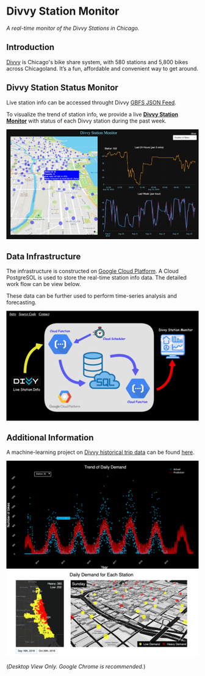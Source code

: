 # Divvy Station Monitor

_A real-time monitor of the Divvy Stations in Chicago._

## Introduction
[Divvy](https://www.divvybikes.com/) is Chicago's bike share system, with 580 stations and 5,800 bikes across Chicagoland. It’s a fun, affordable and convenient way to get around. 

## Divvy Station Status Monitor
Live station info can be accessed throught Divvy [GBFS JSON Feed](https://gbfs.divvybikes.com/gbfs/gbfs.json).

To visualize the trend of station info, we provide a live [**Divvy Station Monitor**](https://divvystationmonitor.herokuapp.com) with status of each Divvy station during the past week. 

[![Alt text](/static/img/snapshot.png?raw=true "Optional Title")](https://divvystationmonitor.herokuapp.com)

## Data Infrastructure
The infrastructure is constructed on [Google Cloud Platform](https://cloud.google.com/). A Cloud PostgreSOL is used to store the real-time station info data. The detailed work flow can be view below.

These data can be further used to perform time-series analysis and forecasting.

[![Work Flow](/static/img/wf.png?raw=true "Optional Title")](https://divvystationmonitor.herokuapp.com/about)

## Additional Information
A machine-learning project on [Divvy historical trip data](https://www.divvybikes.com/system-data) can be found [here](https://divvy-exploration.herokuapp.com/).

[![Alt text](/static/img/ts.png?raw=true "Optional Title")](https://divvystationmonitor.herokuapp.com)
[![Alt text](/static/img/eda.png?raw=true "Optional Title")](https://divvystationmonitor.herokuapp.com)


(*Desktop View Only. Google Chrome is recommended.*)
